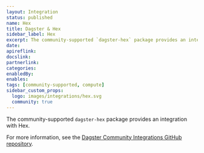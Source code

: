 ```yaml
---
layout: Integration
status: published
name: Hex
title: Dagster & Hex
sidebar_label: Hex
excerpt: The community-supported `dagster-hex` package provides an integration with Hex.
date: 
apireflink:
docslink:
partnerlink:
categories:
enabledBy:
enables:
tags: [community-supported, compute]
sidebar_custom_props:
  logo: images/integrations/hex.svg
  community: true
---
```


The community-supported `dagster-hex` package provides an integration with Hex.

For more information, see the [Dagster Community Integrations GitHub repository](https://github.com/dagster-io/community-integrations/tree/main/libraries/dagster-hex).
